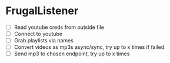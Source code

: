 # FrugalListener

- [ ] Read youtube creds from outside file
- [ ] Connect to youtube
- [ ] Grab playlists via names
- [ ] Convert videos as mp3s async/sync, try up to x times if failed
- [ ] Send mp3 to chosen endpoint, try up to x times